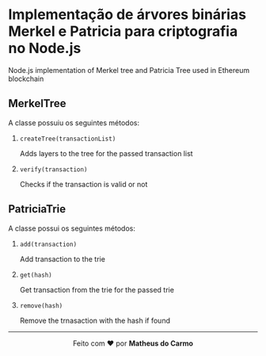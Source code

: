 # Implementação de árvores binárias Merkel e Patricia para criptografia no Node.js

Node.js implementation of Merkel tree and Patricia Tree used in Ethereum blockchain

## MerkelTree

A classe possuiu os seguintes métodos:

1. `createTree(transactionList)`

   Adds layers to the tree for the passed transaction list

2. `verify(transaction)`

   Checks if the transaction is valid or not

## PatriciaTrie

A classe possui os seguintes métodos:

1. `add(transaction)`

   Add transaction to the trie

2. `get(hash) `

   Get transaction from the trie for the passed trie

3. `remove(hash) `

   Remove the trnasaction with the hash if found

---

<p align="center">Feito com ❤️ por <strong>Matheus do Carmo</strong></p>
